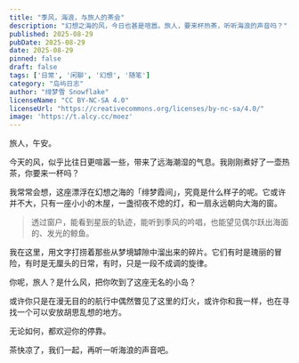 ```yaml
---
title: "季风，海浪，与旅人的茶会"
description: "幻想之海的风，今日也甚是喧嚣。旅人，要来杯热茶，听听海浪的声音吗？"
published: 2025-08-29
pubDate: 2025-08-29
date: 2025-08-29
pinned: false
draft: false
tags: ['日常', '闲聊', '幻想', '随笔']
category: "岛屿日志"
author: "绯梦雪 Snowflake"
licenseName: "CC BY-NC-SA 4.0"
licenseUrl: "https://creativecommons.org/licenses/by-nc-sa/4.0/"
image: 'https://t.alcy.cc/moez'
---
```


旅人，午安。

今天的风，似乎比往日更喧嚣一些，带来了远海潮湿的气息。我刚刚煮好了一壶热茶，你要来一杯吗？

我常常会想，这座漂浮在幻想之海的「绯梦霞间」，究竟是什么样子的呢。它或许并不大，只有一座小小的木屋，一盏彻夜不熄的灯，和一扇永远朝向大海的窗。

> 透过窗户，能看到星辰的轨迹，能听到季风的吟唱，也能望见偶尔跃出海面的、发光的鲸鱼。

我在这里，用文字打捞着那些从梦境罅隙中溜出来的碎片。它们有时是瑰丽的冒险，有时是无厘头的日常，有时，只是一段不成调的旋律。

你呢，旅人？是什么风，把你吹到了这座无名的小岛？

或许你只是在漫无目的的航行中偶然瞥见了这里的灯火，或许你和我一样，也在寻找一个可以安放胡思乱想的地方。

无论如何，都欢迎你的停靠。

茶快凉了，我们一起，再听一听海浪的声音吧。